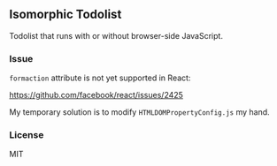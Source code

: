 
Isomorphic Todolist
----

Todolist that runs with or without browser-side JavaScript.

### Issue

`formaction` attribute is not yet supported in React:

https://github.com/facebook/react/issues/2425

My temporary solution is to modify `HTMLDOMPropertyConfig.js` my hand.

### License

MIT